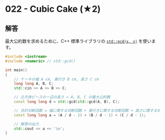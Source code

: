 # 022 - Cubic Cake (★2)

## 解答

最大公約数を求めるために、C++ 標準ライブラリの [`std::gcd(x, y)`](https://cpprefjp.github.io/reference/numeric/gcd.html) を使います。

```cpp
#include <iostream>
#include <numeric> // std::gcd()

int main()
{
	// ケーキの幅 A cm, 奥行き B cm, 高さ C cm
	long long A, B, C;
	std::cin >> A >> B >> C;

	// 立方体ピースの一辺の長さ = A, B, C の最大公約数
	const long long d = std::gcd(std::gcd(A, B), C);

	// 合計切断回数 = 幅に関する切断回数 + 奥行きに関する切断回数 + 高さに関する切断回数
	const long long a = (A / d - 1) + (B / d - 1) + (C / d - 1);

	// 解答の出力
	std::cout << a << '\n';
}
```
